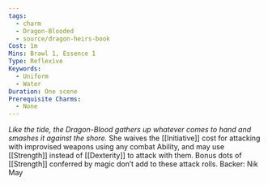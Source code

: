 ```yaml
---
tags:
  - charm
  - Dragon-Blooded
  - source/dragon-heirs-book
Cost: 1m
Mins: Brawl 1, Essence 1
Type: Reflexive
Keywords:
  - Uniform
  - Water
Duration: One scene
Prerequisite Charms:
  - None
---
```

*Like the tide, the Dragon-Blood gathers up whatever comes to hand and smashes it against the shore.*
She waives the [[Initiative]] cost for attacking with improvised weapons using any combat Ability, and may use [[Strength]] instead of [[Dexterity]] to attack with them. Bonus dots of [[Strength]] conferred by magic don’t add to these attack rolls.
Backer: Nik May